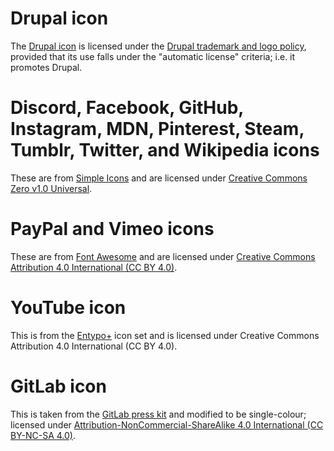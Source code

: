 # Drupal icon

The [Drupal
icon](https://www.drupal.org/about/media-kit/logo-wordmark-guidelines) is
licensed under the [Drupal trademark and logo
policy](https://www.drupal.com/trademark), provided that its use falls under the
"automatic license" criteria; i.e. it promotes Drupal.

# Discord, Facebook, GitHub, Instagram, MDN, Pinterest, Steam, Tumblr, Twitter, and Wikipedia icons

These are from [Simple Icons](https://github.com/simple-icons/simple-icons) and
are licensed under [Creative Commons Zero v1.0
Universal](https://github.com/simple-icons/simple-icons/blob/develop/LICENSE.md).

# PayPal and Vimeo icons

These are from [Font Awesome](https://github.com/FortAwesome/Font-Awesome) and
are licensed under [Creative Commons Attribution 4.0 International (CC BY
4.0)](https://github.com/FortAwesome/Font-Awesome#license).

# YouTube icon

This is from the [Entypo+](http://entypo.com/) icon set and is licensed under
Creative Commons Attribution 4.0 International (CC BY 4.0).

# GitLab icon

This is taken from the [GitLab press
kit](https://about.gitlab.com/press/press-kit/) and modified to be
single-colour; licensed under [Attribution-NonCommercial-ShareAlike 4.0
International (CC BY-NC-SA
4.0)](https://about.gitlab.com/handbook/marketing/corporate-marketing/#gitlab-trademark--logo-guidelines).
